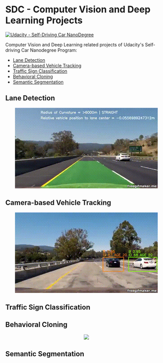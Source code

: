 ﻿# SDC - Computer Vision and Deep Learning Projects
[![Udacity - Self-Driving Car NanoDegree](https://s3.amazonaws.com/udacity-sdc/github/shield-carnd.svg)](http://www.udacity.com/drive)

Computer Vision and Deep Learning related projects of Udacity's Self-driving Car Nanodegree Program:  
* [Lane Detection](./LaneDetection/)
* [Camera-based Vehicle Tracking](./CameraBasedVehicleTracking/)
* [Traffic Sign Classification](./TrafficSignClassification/)
* [Behavioral Cloning](./BehavioralCloning/)
* [Semantic Segmentation](./SemanticSegmenation/)

## Lane Detection

<p align="center">
  <img src="./LaneDetection/lane_detection.gif">
</p>

## Camera-based Vehicle Tracking

<p align="center">
  <img src="./CameraBasedVehicleTracking/vehicle_tracking.gif">
</p>

## Traffic Sign Classification

## Behavioral Cloning

<p align="center">
  <img src="./BehavioralCloning/behavioral_cloning.gif">
</p>

## Semantic Segmentation
